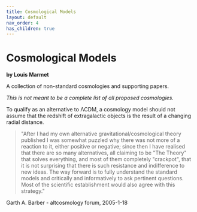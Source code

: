 ```yaml
---
title: Cosmological Models
layout: default
nav_order: 4
has_children: true
---
```


# Cosmological Models
**by Louis Marmet**

A collection of non-standard cosmologies and supporting papers.

*This is not meant to be a complete list of all proposed cosmologies.*

To qualify as an alternative to ΛCDM, a cosmology model should not assume that the redshift of extragalactic objects is the result of a changing radial distance. 

> "After I had my own alternative gravitational/cosmological theory published I was somewhat puzzled why there was not more of a reaction to it, either positive or negative; since then I have realised that there are so many alternatives, all claiming to be "The Theory" that solves everything, and most of them completely "crackpot", that it is not surprising that there is such resistance and indifference to new ideas.
> The way forward is to fully understand the standard models and critically and informatively to ask pertinent questions. Most of the scientific establishment would also agree with this strategy." 

Garth A. Barber - altcosmology forum, 2005-1-18
